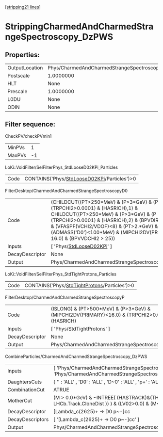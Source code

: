 [[stripping21 lines]](./stripping21-index)

# StrippingCharmedAndCharmedStrangeSpectroscopy_DzPWS

## Properties:

|                |                                                           |
|----------------|-----------------------------------------------------------|
| OutputLocation | Phys/CharmedAndCharmedStrangeSpectroscopy_DzPWS/Particles |
| Postscale      | 1.0000000                                                 |
| HLT            | None                                                      |
| Prescale       | 1.0000000                                                 |
| L0DU           | None                                                      |
| ODIN           | None                                                      |

## Filter sequence:

CheckPV/checkPVmin1

|        |     |
|--------|-----|
| MinPVs | 1   |
| MaxPVs | -1  |

LoKi::VoidFilter/SelFilterPhys_StdLooseD02KPi_Particles

|      |                                                                                              |
|------|----------------------------------------------------------------------------------------------|
| Code | CONTAINS('Phys/[StdLooseD02KPi](./stripping21-commonparticles-stdloosed02kpi)/Particles')\>0 |

FilterDesktop/CharmedAndCharmedStrangeSpectroscopyD0

|                 |                                                                                                                                                                                                                                                                                                                                          |
|-----------------|------------------------------------------------------------------------------------------------------------------------------------------------------------------------------------------------------------------------------------------------------------------------------------------------------------------------------------------|
| Code            | (CHILDCUT((PT\>250\*MeV) & (P\>3\*GeV) & (P \< 100\*GeV) & (TRPCHI2\>0.0001) & (HASRICH),1) & CHILDCUT((PT\>250\*MeV) & (P\>3\*GeV) & (P \< 100\*GeV) & (TRPCHI2\>0.0001) & (HASRICH),2) & (BPVDIRA \> 0.99999) & (VFASPF(VCHI2/VDOF)\<8) & (PT\>2.\*GeV) & (ADMASS('D0')\<100\*MeV) & (MIPCHI2DV(PRIMARY) \< 16.0) & (BPVVDCHI2 \> 25)) |
| Inputs          | [ 'Phys/[StdLooseD02KPi](./stripping21-commonparticles-stdloosed02kpi)' ]                                                                                                                                                                                                                                                              |
| DecayDescriptor | None                                                                                                                                                                                                                                                                                                                                     |
| Output          | Phys/CharmedAndCharmedStrangeSpectroscopyD0/Particles                                                                                                                                                                                                                                                                                    |

LoKi::VoidFilter/SelFilterPhys_StdTightProtons_Particles

|      |                                                                                                |
|------|------------------------------------------------------------------------------------------------|
| Code | CONTAINS('Phys/[StdTightProtons](./stripping21-commonparticles-stdtightprotons)/Particles')\>0 |

FilterDesktop/CharmedAndCharmedStrangeSpectroscopyP

|                 |                                                                                                      |
|-----------------|------------------------------------------------------------------------------------------------------|
| Code            | (ISLONG) & (PT\>500\*MeV) & (P\>3\*GeV) & (MIPCHI2DV(PRIMARY)\<16.0) & (TRPCHI2\>0.0001) & (HASRICH) |
| Inputs          | [ 'Phys/[StdTightProtons](./stripping21-commonparticles-stdtightprotons)' ]                        |
| DecayDescriptor | None                                                                                                 |
| Output          | Phys/CharmedAndCharmedStrangeSpectroscopyP/Particles                                                 |

CombineParticles/CharmedAndCharmedStrangeSpectroscopy_DzPWS

|                  |                                                                                                        |
|------------------|--------------------------------------------------------------------------------------------------------|
| Inputs           | [ 'Phys/CharmedAndCharmedStrangeSpectroscopyD0' , 'Phys/CharmedAndCharmedStrangeSpectroscopyP' ]     |
| DaughtersCuts    | { '' : 'ALL' , 'D0' : 'ALL' , 'D~0' : 'ALL' , 'p+' : 'ALL' , 'p~-' : 'ALL' }                           |
| CombinationCut   | ATRUE                                                                                                  |
| MotherCut        | (M \> 0.0\*GeV) & ~INTREE( (HASTRACK)&(THASINFO( LHCb.Track.CloneDist )) ) & (LV02\>0.0) & (M\<4\*GeV) |
| DecayDescriptor  | [Lambda_c(2625)+ -\> D0 p~-]cc                                                                       |
| DecayDescriptors | [ '[Lambda_c(2625)+ -\> D0 p~-]cc' ]                                                               |
| Output           | Phys/CharmedAndCharmedStrangeSpectroscopy_DzPWS/Particles                                              |
